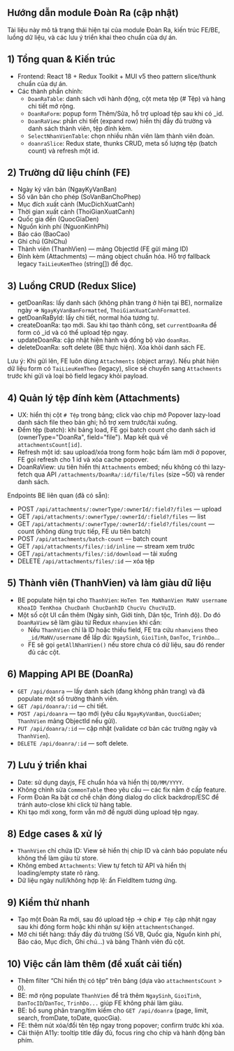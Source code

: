 ## Hướng dẫn module Đoàn Ra (cập nhật)

Tài liệu này mô tả trạng thái hiện tại của module Đoàn Ra, kiến trúc FE/BE, luồng dữ liệu, và các lưu ý triển khai theo chuẩn của dự án.

## 1) Tổng quan & Kiến trúc

- Frontend: React 18 + Redux Toolkit + MUI v5 theo pattern slice/thunk chuẩn của dự án.
- Các thành phần chính:
  - `DoanRaTable`: danh sách với hành động, cột meta tệp (# Tệp) và hàng chi tiết mở rộng.
  - `DoanRaForm`: popup form Thêm/Sửa, hỗ trợ upload tệp sau khi có \_id.
  - `DoanRaView`: phần chi tiết (expand row) hiển thị đầy đủ trường và danh sách thành viên, tệp đính kèm.
  - `SelectNhanVienTable`: chọn nhiều nhân viên làm thành viên đoàn.
  - `doanraSlice`: Redux state, thunks CRUD, meta số lượng tệp (batch count) và refresh một id.

## 2) Trường dữ liệu chính (FE)

- Ngày ký văn bản (NgayKyVanBan)
- Số văn bản cho phép (SoVanBanChoPhep)
- Mục đích xuất cảnh (MucDichXuatCanh)
- Thời gian xuất cảnh (ThoiGianXuatCanh)
- Quốc gia đến (QuocGiaDen)
- Nguồn kinh phí (NguonKinhPhi)
- Báo cáo (BaoCao)
- Ghi chú (GhiChu)
- Thành viên (ThanhVien) — mảng ObjectId (FE gửi mảng ID)
- Đính kèm (Attachments) — mảng object chuẩn hóa. Hỗ trợ fallback legacy `TaiLieuKemTheo` (string[]) để đọc.

## 3) Luồng CRUD (Redux Slice)

- getDoanRas: lấy danh sách (không phân trang ở hiện tại BE), normalize ngày => `NgayKyVanBanFormatted`, `ThoiGianXuatCanhFormatted`.
- getDoanRaById: lấy chi tiết, normal hóa tương tự.
- createDoanRa: tạo mới. Sau khi tạo thành công, set `currentDoanRa` để form có \_id và có thể upload tệp ngay.
- updateDoanRa: cập nhật hiện hành và đồng bộ vào `doanRas`.
- deleteDoanRa: soft delete (BE thực hiện). Xóa khỏi danh sách FE.

Lưu ý: Khi gửi lên, FE luôn dùng `Attachments` (object array). Nếu phát hiện dữ liệu form có `TaiLieuKemTheo` (legacy), slice sẽ chuyển sang `Attachments` trước khi gửi và loại bỏ field legacy khỏi payload.

## 4) Quản lý tệp đính kèm (Attachments)

- UX: hiển thị cột `# Tệp` trong bảng; click vào chip mở Popover lazy-load danh sách file theo bản ghi; hỗ trợ xem trước/tải xuống.
- Đếm tệp (batch): khi bảng load, FE gọi batch count cho danh sách id (ownerType="DoanRa", field="file"). Map kết quả về `attachmentsCount[id]`.
- Refresh một id: sau upload/xóa trong form hoặc bấm làm mới ở popover, FE gọi refresh cho 1 id và xóa cache popover.
- DoanRaView: ưu tiên hiển thị `Attachments` embed; nếu không có thì lazy-fetch qua API `/attachments/DoanRa/:id/file/files` (size ~50) và render danh sách.

Endpoints BE liên quan (đã có sẵn):

- POST `/api/attachments/:ownerType/:ownerId/:field?/files` — upload
- GET `/api/attachments/:ownerType/:ownerId/:field?/files` — list
- GET `/api/attachments/:ownerType/:ownerId/:field?/files/count` — count (không dùng trực tiếp, FE ưu tiên batch)
- POST `/api/attachments/batch-count` — batch count
- GET `/api/attachments/files/:id/inline` — stream xem trước
- GET `/api/attachments/files/:id/download` — tải xuống
- DELETE `/api/attachments/files/:id` — xóa tệp

## 5) Thành viên (ThanhVien) và làm giàu dữ liệu

- BE populate hiện tại cho `ThanhVien`: `HoTen Ten MaNhanVien MaNV username KhoaID TenKhoa ChucDanh ChucDanhID ChucVu ChucVuID`.
- Một số cột UI cần thêm (Ngày sinh, Giới tính, Dân tộc, Trình độ). Do đó `DoanRaView` sẽ làm giàu từ Redux `nhanvien` khi cần:
  - Nếu `ThanhVien` chỉ là ID hoặc thiếu field, FE tra cứu `nhanviens` theo `_id/MaNV/username` để lấp đủ: `NgaySinh`, `GioiTinh`, `DanToc`, `TrinhDo`...
  - FE sẽ gọi `getAllNhanVien()` nếu store chưa có dữ liệu, sau đó render đủ các cột.

## 6) Mapping API BE (DoanRa)

- `GET /api/doanra` — lấy danh sách (đang không phân trang) và đã populate một số trường thành viên.
- `GET /api/doanra/:id` — chi tiết.
- `POST /api/doanra` — tạo mới (yêu cầu `NgayKyVanBan`, `QuocGiaDen`; `ThanhVien` mảng ObjectId nếu gửi).
- `PUT /api/doanra/:id` — cập nhật (validate cơ bản các trường ngày và `ThanhVien`).
- `DELETE /api/doanra/:id` — soft delete.

## 7) Lưu ý triển khai

- Date: sử dụng dayjs, FE chuẩn hóa và hiển thị `DD/MM/YYYY`.
- Không chỉnh sửa `CommonTable` theo yêu cầu — các fix nằm ở cấp feature.
- Form Đoàn Ra bật cơ chế chặn đóng dialog do click backdrop/ESC để tránh auto-close khi click từ hàng table.
- Khi tạo mới xong, form vẫn mở để người dùng upload tệp ngay.

## 8) Edge cases & xử lý

- `ThanhVien` chỉ chứa ID: View sẽ hiển thị chip ID và cảnh báo populate nếu không thể làm giàu từ store.
- Không embed `Attachments`: View tự fetch từ API và hiển thị loading/empty state rõ ràng.
- Dữ liệu ngày null/không hợp lệ: ẩn FieldItem tương ứng.

## 9) Kiểm thử nhanh

- Tạo một Đoàn Ra mới, sau đó upload tệp → chip `# Tệp` cập nhật ngay sau khi đóng form hoặc khi nhận sự kiện `attachmentsChanged`.
- Mở chi tiết hàng: thấy đầy đủ trường (Số VB, Quốc gia, Nguồn kinh phí, Báo cáo, Mục đích, Ghi chú...) và bảng Thành viên đủ cột.

## 10) Việc cần làm thêm (đề xuất cải tiến)

- Thêm filter “Chỉ hiển thị có tệp” trên bảng (dựa vào `attachmentsCount` > 0).
- BE: mở rộng populate `ThanhVien` để trả thêm `NgaySinh`, `GioiTinh`, `DanTocID`/`DanToc`, `TrinhDo...` giúp FE không phải làm giàu.
- BE: bổ sung phân trang/tìm kiếm cho `GET /api/doanra` (page, limit, search, fromDate, toDate, quocGia).
- FE: thêm nút xóa/đổi tên tệp ngay trong popover; confirm trước khi xóa.
- Cải thiện A11y: tooltip title đầy đủ, focus ring cho chip và hành động bàn phím.
